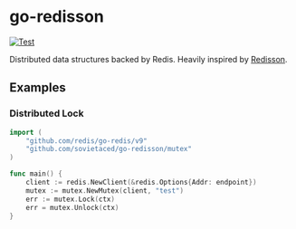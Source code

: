# go-redisson

[![Test](https://github.com/sovietaced/go-redisson/actions/workflows/ci.yml/badge.svg)](https://github.com/sovietaced/go-redisson/actions/workflows/ci.yml)
 
Distributed data structures backed by Redis. Heavily inspired by [Redisson](https://github.com/redisson/redisson).

## Examples

### Distributed Lock

```go
import (
	"github.com/redis/go-redis/v9"
	"github.com/sovietaced/go-redisson/mutex"
)

func main() {
	client := redis.NewClient(&redis.Options{Addr: endpoint})
	mutex := mutex.NewMutex(client, "test")
	err := mutex.Lock(ctx)
	err = mutex.Unlock(ctx)
}
```
